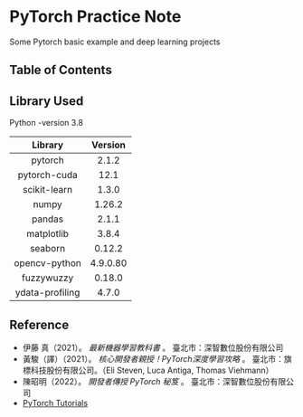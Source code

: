 # PyTorch Practice Note
Some Pytorch basic example and deep learning projects

## Table of Contents



## Library Used

Python -version 3.8

|     Library     | Version  |
| :-------------: | :------: |
|     pytorch     |  2.1.2   |
|  pytorch-cuda   |   12.1   |
|  scikit-learn   |  1.3.0   |
|      numpy      |  1.26.2  |
|     pandas      |  2.1.1   |
|   matplotlib    |  3.8.4   |
|     seaborn     |  0.12.2  |
|  opencv-python  | 4.9.0.80 |
|   fuzzywuzzy    |  0.18.0  |
| ydata-profiling |  4.7.0   |



## Reference

 - 伊藤 真（2021）。 *最新機器學習教科書* 。 臺北市：深智數位股份有限公司
 - 黃駿（譯）（2021）。 *核心開發者親授！PyTorch深度學習攻略* 。 臺北市：旗標科技股份有限公司。（Eli Steven, Luca Antiga, Thomas Viehmann）
 - 陳昭明（2022）。 *開發者傳授 PyTorch 秘笈* 。 臺北市：深智數位股份有限公司
 - [PyTorch Tutorials](https://pytorch.org/tutorials/) 